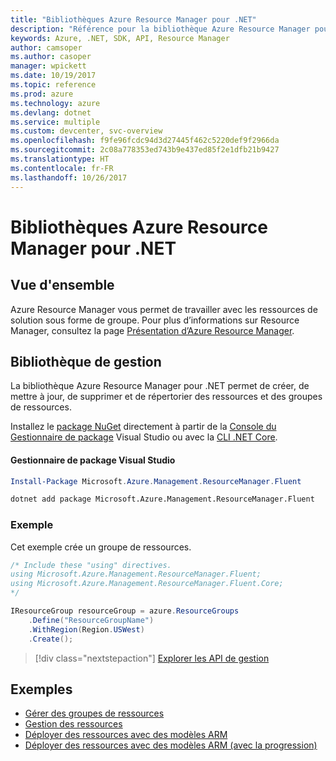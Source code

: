 ```yaml
---
title: "Bibliothèques Azure Resource Manager pour .NET"
description: "Référence pour la bibliothèque Azure Resource Manager pour .NET"
keywords: Azure, .NET, SDK, API, Resource Manager
author: camsoper
ms.author: casoper
manager: wpickett
ms.date: 10/19/2017
ms.topic: reference
ms.prod: azure
ms.technology: azure
ms.devlang: dotnet
ms.service: multiple
ms.custom: devcenter, svc-overview
ms.openlocfilehash: f9fe96fcdc94d3d27445f462c5220def9f2966da
ms.sourcegitcommit: 2c08a778353ed743b9e437ed85f2e1dfb21b9427
ms.translationtype: HT
ms.contentlocale: fr-FR
ms.lasthandoff: 10/26/2017
---
```

# <a name="azure-resource-manager-libraries-for-net"></a>Bibliothèques Azure Resource Manager pour .NET

## <a name="overview"></a>Vue d'ensemble

Azure Resource Manager vous permet de travailler avec les ressources de solution sous forme de groupe.  Pour plus d’informations sur Resource Manager, consultez la page [Présentation d’Azure Resource Manager](https://docs.microsoft.com/azure/azure-resource-manager/resource-group-overview).

## <a name="management-library"></a>Bibliothèque de gestion

La bibliothèque Azure Resource Manager pour .NET permet de créer, de mettre à jour, de supprimer et de répertorier des ressources et des groupes de ressources.

Installez le [package NuGet](https://www.nuget.org/packages/Microsoft.Azure.Management.ResourceManager.Fluent) directement à partir de la [Console du Gestionnaire de package][PackageManager] Visual Studio ou avec la [CLI .NET Core][DotNetCLI].

#### <a name="visual-studio-package-manager"></a>Gestionnaire de package Visual Studio

```powershell
Install-Package Microsoft.Azure.Management.ResourceManager.Fluent
```

```bash
dotnet add package Microsoft.Azure.Management.ResourceManager.Fluent
```

### <a name="example"></a>Exemple

Cet exemple crée un groupe de ressources.

```csharp
/* Include these "using" directives.
using Microsoft.Azure.Management.ResourceManager.Fluent;
using Microsoft.Azure.Management.ResourceManager.Fluent.Core;
*/

IResourceGroup resourceGroup = azure.ResourceGroups
    .Define("ResourceGroupName")
    .WithRegion(Region.USWest)
    .Create();
```

> [!div class="nextstepaction"]
> [Explorer les API de gestion](/dotnet/api/overview/azure/resources/management)


## <a name="samples"></a>Exemples

* [Gérer des groupes de ressources](https://github.com/Azure-Samples/resources-dotnet-manage-resource-group)
* [Gestion des ressources](https://github.com/Azure-Samples/resources-dotnet-manage-resource)
* [Déployer des ressources avec des modèles ARM](https://github.com/Azure-Samples/resources-dotnet-deploy-using-arm-template)
* [Déployer des ressources avec des modèles ARM (avec la progression)](https://github.com/Azure-Samples/resources-dotnet-deploy-using-arm-template-with-progress)


[PackageManager]: https://docs.microsoft.com/nuget/tools/package-manager-console
[DotNetCLI]: https://docs.microsoft.com/dotnet/core/tools/dotnet-add-package
